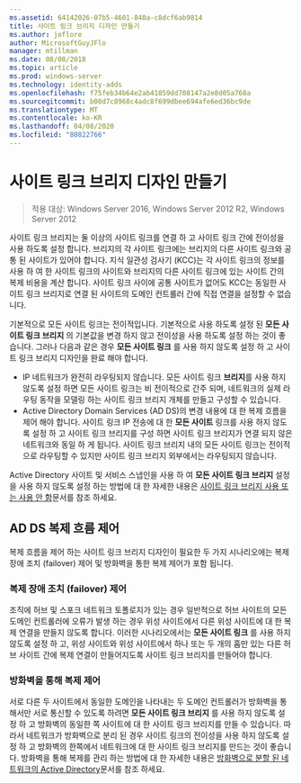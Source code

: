 ```yaml
---
ms.assetid: 64142026-07b5-4601-840a-c8dcf6ab9814
title: 사이트 링크 브리지 디자인 만들기
ms.author: joflore
author: MicrosoftGuyJFlo
manager: mtillman
ms.date: 08/08/2018
ms.topic: article
ms.prod: windows-server
ms.technology: identity-adds
ms.openlocfilehash: f75feb34b64e2ab41859dd708147a2e8d05a768a
ms.sourcegitcommit: b00d7c8968c4adc8f699dbee694afe6ed36bc9de
ms.translationtype: MT
ms.contentlocale: ko-KR
ms.lasthandoff: 04/08/2020
ms.locfileid: "80822766"
---
```

# <a name="creating-a-site-link-bridge-design"></a>사이트 링크 브리지 디자인 만들기

>적용 대상: Windows Server 2016, Windows Server 2012 R2, Windows Server 2012

사이트 링크 브리지는 둘 이상의 사이트 링크를 연결 하 고 사이트 링크 간에 전이성을 사용 하도록 설정 합니다. 브리지의 각 사이트 링크에는 브리지의 다른 사이트 링크와 공통 된 사이트가 있어야 합니다. 지식 일관성 검사기 (KCC)는 각 사이트 링크의 정보를 사용 하 여 한 사이트 링크의 사이트와 브리지의 다른 사이트 링크에 있는 사이트 간의 복제 비용을 계산 합니다. 사이트 링크 사이에 공통 사이트가 없어도 KCC는 동일한 사이트 링크 브리지로 연결 된 사이트의 도메인 컨트롤러 간에 직접 연결을 설정할 수 없습니다.  
  
기본적으로 모든 사이트 링크는 전이적입니다. 기본적으로 사용 하도록 설정 된 **모든 사이트 링크 브리지** 의 기본값을 변경 하지 않고 전이성을 사용 하도록 설정 하는 것이 좋습니다. 그러나 다음과 같은 경우 **모든 사이트 링크** 를 사용 하지 않도록 설정 하 고 사이트 링크 브리지 디자인을 완료 해야 합니다.  

- IP 네트워크가 완전히 라우팅되지 않습니다. 모든 사이트 링크 **브리지**를 사용 하지 않도록 설정 하면 모든 사이트 링크는 비 전이적으로 간주 되며, 네트워크의 실제 라우팅 동작을 모델링 하는 사이트 링크 브리지 개체를 만들고 구성할 수 있습니다.  
- Active Directory Domain Services (AD DS)의 변경 내용에 대 한 복제 흐름을 제어 해야 합니다. 사이트 링크 IP 전송에 대 한 **모든 사이트** 링크를 사용 하지 않도록 설정 하 고 사이트 링크 브리지를 구성 하면 사이트 링크 브리지가 연결 되지 않은 네트워크와 동일 하 게 됩니다. 사이트 링크 브리지 내의 모든 사이트 링크는 전이적으로 라우팅할 수 있지만 사이트 링크 브리지 외부에서는 라우팅되지 않습니다.  

Active Directory 사이트 및 서비스 스냅인을 사용 하 여 **모든 사이트 링크 브리지** 설정을 사용 하지 않도록 설정 하는 방법에 대 한 자세한 내용은 [사이트 링크 브리지 사용 또는 사용 안 함](https://go.microsoft.com/fwlink/?LinkId=107073)문서를 참조 하세요.  
  
## <a name="controlling-ad-ds-replication-flow"></a>AD DS 복제 흐름 제어

복제 흐름을 제어 하는 사이트 링크 브리지 디자인이 필요한 두 가지 시나리오에는 복제 장애 조치 (failover) 제어 및 방화벽을 통한 복제 제어가 포함 됩니다.  
  
### <a name="controlling-replication-failover"></a>복제 장애 조치 (failover) 제어

조직에 허브 및 스포크 네트워크 토폴로지가 있는 경우 일반적으로 허브 사이트의 모든 도메인 컨트롤러에 오류가 발생 하는 경우 위성 사이트에서 다른 위성 사이트에 대 한 복제 연결을 만들지 않도록 합니다. 이러한 시나리오에서는 **모든 사이트 링크** 를 사용 하지 않도록 설정 하 고, 위성 사이트와 위성 사이트에서 하나 또는 두 개의 홉만 있는 다른 허브 사이트 간에 복제 연결이 만들어지도록 사이트 링크 브리지를 만들어야 합니다.  
  
### <a name="controlling-replication-through-a-firewall"></a>방화벽을 통해 복제 제어

서로 다른 두 사이트에서 동일한 도메인을 나타내는 두 도메인 컨트롤러가 방화벽을 통해서만 서로 통신할 수 있도록 하려면 **모든 사이트 링크 브리지** 를 사용 하지 않도록 설정 하 고 방화벽의 동일한 쪽 사이트에 대 한 사이트 링크 브리지를 만들 수 있습니다. 따라서 네트워크가 방화벽으로 분리 된 경우 사이트 링크의 전이성을 사용 하지 않도록 설정 하 고 방화벽의 한쪽에서 네트워크에 대 한 사이트 링크 브리지를 만드는 것이 좋습니다. 방화벽을 통해 복제를 관리 하는 방법에 대 한 자세한 내용은 [방화벽으로 분할 된 네트워크의 Active Directory](https://go.microsoft.com/fwlink/?LinkId=107074)문서를 참조 하세요.
